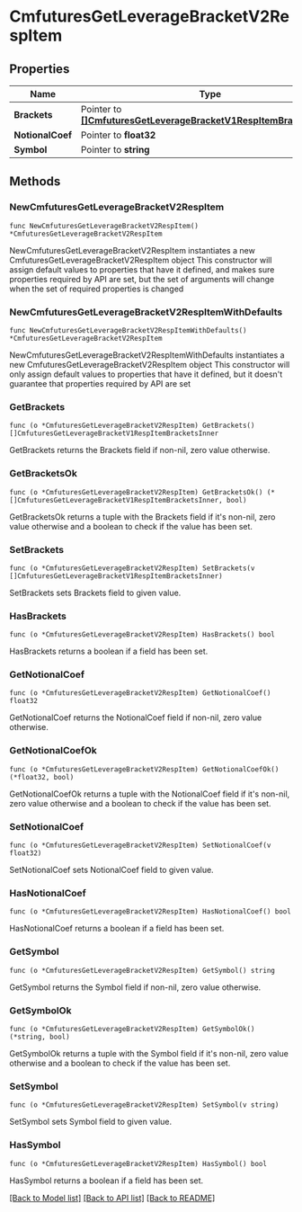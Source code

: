 # CmfuturesGetLeverageBracketV2RespItem

## Properties

Name | Type | Description | Notes
------------ | ------------- | ------------- | -------------
**Brackets** | Pointer to [**[]CmfuturesGetLeverageBracketV1RespItemBracketsInner**](CmfuturesGetLeverageBracketV1RespItemBracketsInner.md) |  | [optional] 
**NotionalCoef** | Pointer to **float32** |  | [optional] 
**Symbol** | Pointer to **string** |  | [optional] 

## Methods

### NewCmfuturesGetLeverageBracketV2RespItem

`func NewCmfuturesGetLeverageBracketV2RespItem() *CmfuturesGetLeverageBracketV2RespItem`

NewCmfuturesGetLeverageBracketV2RespItem instantiates a new CmfuturesGetLeverageBracketV2RespItem object
This constructor will assign default values to properties that have it defined,
and makes sure properties required by API are set, but the set of arguments
will change when the set of required properties is changed

### NewCmfuturesGetLeverageBracketV2RespItemWithDefaults

`func NewCmfuturesGetLeverageBracketV2RespItemWithDefaults() *CmfuturesGetLeverageBracketV2RespItem`

NewCmfuturesGetLeverageBracketV2RespItemWithDefaults instantiates a new CmfuturesGetLeverageBracketV2RespItem object
This constructor will only assign default values to properties that have it defined,
but it doesn't guarantee that properties required by API are set

### GetBrackets

`func (o *CmfuturesGetLeverageBracketV2RespItem) GetBrackets() []CmfuturesGetLeverageBracketV1RespItemBracketsInner`

GetBrackets returns the Brackets field if non-nil, zero value otherwise.

### GetBracketsOk

`func (o *CmfuturesGetLeverageBracketV2RespItem) GetBracketsOk() (*[]CmfuturesGetLeverageBracketV1RespItemBracketsInner, bool)`

GetBracketsOk returns a tuple with the Brackets field if it's non-nil, zero value otherwise
and a boolean to check if the value has been set.

### SetBrackets

`func (o *CmfuturesGetLeverageBracketV2RespItem) SetBrackets(v []CmfuturesGetLeverageBracketV1RespItemBracketsInner)`

SetBrackets sets Brackets field to given value.

### HasBrackets

`func (o *CmfuturesGetLeverageBracketV2RespItem) HasBrackets() bool`

HasBrackets returns a boolean if a field has been set.

### GetNotionalCoef

`func (o *CmfuturesGetLeverageBracketV2RespItem) GetNotionalCoef() float32`

GetNotionalCoef returns the NotionalCoef field if non-nil, zero value otherwise.

### GetNotionalCoefOk

`func (o *CmfuturesGetLeverageBracketV2RespItem) GetNotionalCoefOk() (*float32, bool)`

GetNotionalCoefOk returns a tuple with the NotionalCoef field if it's non-nil, zero value otherwise
and a boolean to check if the value has been set.

### SetNotionalCoef

`func (o *CmfuturesGetLeverageBracketV2RespItem) SetNotionalCoef(v float32)`

SetNotionalCoef sets NotionalCoef field to given value.

### HasNotionalCoef

`func (o *CmfuturesGetLeverageBracketV2RespItem) HasNotionalCoef() bool`

HasNotionalCoef returns a boolean if a field has been set.

### GetSymbol

`func (o *CmfuturesGetLeverageBracketV2RespItem) GetSymbol() string`

GetSymbol returns the Symbol field if non-nil, zero value otherwise.

### GetSymbolOk

`func (o *CmfuturesGetLeverageBracketV2RespItem) GetSymbolOk() (*string, bool)`

GetSymbolOk returns a tuple with the Symbol field if it's non-nil, zero value otherwise
and a boolean to check if the value has been set.

### SetSymbol

`func (o *CmfuturesGetLeverageBracketV2RespItem) SetSymbol(v string)`

SetSymbol sets Symbol field to given value.

### HasSymbol

`func (o *CmfuturesGetLeverageBracketV2RespItem) HasSymbol() bool`

HasSymbol returns a boolean if a field has been set.


[[Back to Model list]](../README.md#documentation-for-models) [[Back to API list]](../README.md#documentation-for-api-endpoints) [[Back to README]](../README.md)


